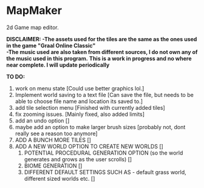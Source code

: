 # MapMaker
2d Game map editor.

**DISCLAIMER: -The assets used for the tiles are the same as the ones used in the game "Graal Online Classic"  
	      -The music used are also taken from different sources, I do not own any of the music used in this program.**
**This is a work in progress and no where near complete. I will update periodically**

**TO DO:**
1. work on menu state [Could use better graphics lol.]
2. Implement world saving to a text file [Can save the file, but needs to be able to choose file name and location its saved to.]
3. add tile selection menu [Finished with currently added tiles]
4. fix zooming issues. [Mainly fixed, also added limits]
5. add an undo option []
6. maybe add an option to make larger brush sizes [probably not, dont really see a reason too anymore]
7. ADD A BUNCH MORE TILES []
8. ADD A NEW WORLD OPTION TO CREATE NEW WORLDS []
	1. POTENTIAL PROCEDURAL GENERATION OPTION (so the world generates and grows as the user scrolls) []
	2. BIOME GENERATION []
	4. DIFFERENT DEFAULT SETTINGS SUCH AS - default grass world, different sized worlds etc. []
